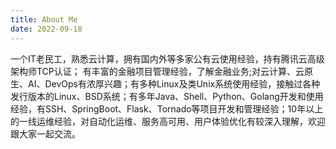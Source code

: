 ```yaml
---
title: About Me
date: 2022-09-18
---
```

一个IT老民工，熟悉云计算，拥有国内外等多家公有云使用经验，持有腾讯云高级架构师TCP认证；
有丰富的金融项目管理经验，了解金融业务;对云计算、云原生、AI、DevOps有浓厚兴趣；有多种Linux及类Unix系统使用经验，接触过各种发行版本的Linux、BSD系统；有多年Java、Shell、Python、Golang开发和使用经验，有SSH、SpringBoot、Flask、Tornado等项目开发和管理经验；10年以上的一线运维经验，对自动化运维、服务高可用、用户体验优化有较深入理解，欢迎跟大家一起交流。

